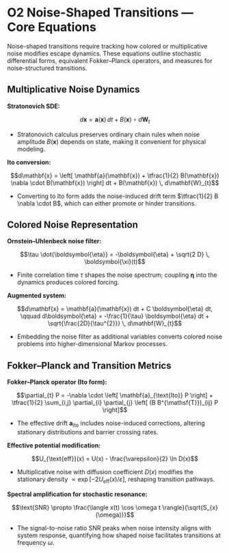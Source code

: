 # O2 Noise-Shaped Transitions — Core Equations

Noise-shaped transitions require tracking how colored or multiplicative noise modifies escape dynamics. These equations outline stochastic differential forms, equivalent Fokker–Planck operators, and measures for noise-structured transitions.

## Multiplicative Noise Dynamics
**Stratonovich SDE:**

$$d\mathbf{x} = \mathbf{a}(\mathbf{x}) \, dt + B(\mathbf{x}) \circ d\mathbf{W}_{t}$$

- Stratonovich calculus preserves ordinary chain rules when noise amplitude $B(\mathbf{x})$ depends on state, making it convenient for physical modeling.

**Ito conversion:**

$$d\mathbf{x} = \left[ \mathbf{a}(\mathbf{x}) + \tfrac{1}{2} B(\mathbf{x}) \nabla \cdot B(\mathbf{x}) \right] dt + B(\mathbf{x}) \, d\mathbf{W}_{t}$$

- Converting to Ito form adds the noise-induced drift term $\tfrac{1}{2} B \nabla \cdot B$, which can either promote or hinder transitions.

## Colored Noise Representation
**Ornstein–Uhlenbeck noise filter:**

$$\tau \dot{\boldsymbol{\eta}} = -\boldsymbol{\eta} + \sqrt{2 D} \, \boldsymbol{\xi}(t)$$

- Finite correlation time $\tau$ shapes the noise spectrum; coupling $\boldsymbol{\eta}$ into the dynamics produces colored forcing.

**Augmented system:**

$$d\mathbf{x} = \mathbf{a}(\mathbf{x}) dt + C \boldsymbol{\eta} dt, \qquad d\boldsymbol{\eta} = -\frac{1}{\tau} \boldsymbol{\eta} dt + \sqrt{\frac{2D}{\tau^{2}}} \, d\mathbf{W}_{t}$$

- Embedding the noise filter as additional variables converts colored noise problems into higher-dimensional Markov processes.

## Fokker–Planck and Transition Metrics
**Fokker–Planck operator (Ito form):**

$$\partial_{t} P = -\nabla \cdot \left[ \mathbf{a}_{\text{Ito}} P \right] + \tfrac{1}{2} \sum_{i,j} \partial_{i} \partial_{j} \left[ (B B^{\mathsf{T}})_{ij} P \right]$$

- The effective drift $\mathbf{a}_{\text{Ito}}$ includes noise-induced corrections, altering stationary distributions and barrier crossing rates.

**Effective potential modification:**

$$U_{\text{eff}}(x) = U(x) - \frac{\varepsilon}{2} \ln D(x)$$

- Multiplicative noise with diffusion coefficient $D(x)$ modifies the stationary density $\propto \exp[-2 U_{\text{eff}}(x)/\varepsilon]$, reshaping transition pathways.

**Spectral amplification for stochastic resonance:**

$$\text{SNR} \propto \frac{\langle x(t) \cos \omega t \rangle}{\sqrt{S_{x}(\omega)}}$$

- The signal-to-noise ratio $\text{SNR}$ peaks when noise intensity aligns with system response, quantifying how shaped noise facilitates transitions at frequency $\omega$.
